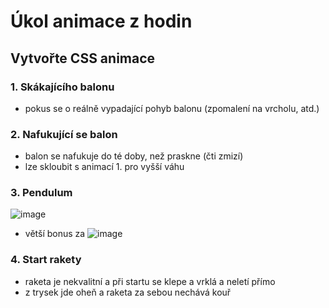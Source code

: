 # Úkol animace z hodin

## Vytvořte CSS animace

### 1. Skákajícího balonu
- pokus se o reálně vypadající pohyb balonu (zpomalení na vrcholu, atd.)

### 2. Nafukující se balon
- balon se nafukuje do té doby, než praskne (čti zmizí)
- lze skloubit s animací 1. pro vyšší váhu

### 3. Pendulum

![image](https://github.com/user-attachments/assets/885487be-b809-48b7-95d9-9d86aae0d7a8)
- větší bonus za
![image](https://github.com/user-attachments/assets/d2771b50-369d-4bf0-bf75-d4391a21c609)

### 4. Start rakety
- raketa je nekvalitní a při startu se klepe a vrklá a neletí přímo
- z trysek jde oheň a raketa za sebou nechává kouř

